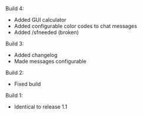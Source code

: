 Build 4:
- Added GUI calculator
- Added configurable color codes to chat messages
- Added /sfneeded (broken)

Build 3:
- Added changelog
- Made messages configurable

Build 2:
- Fixed build

Build 1:
- Identical to release 1.1
